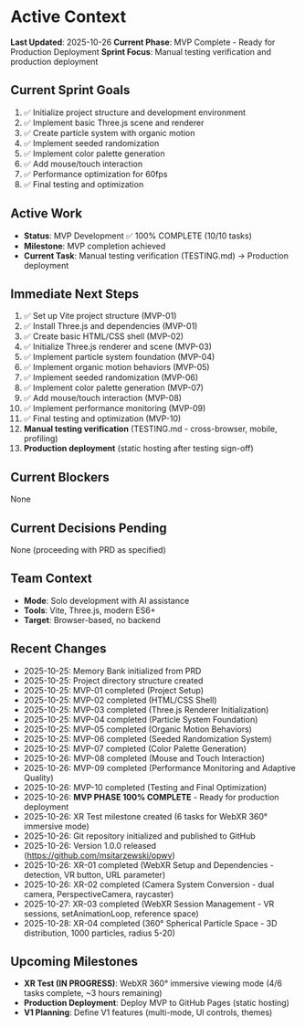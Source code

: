 # Active Context

**Last Updated**: 2025-10-26
**Current Phase**: MVP Complete - Ready for Production Deployment
**Sprint Focus**: Manual testing verification and production deployment

## Current Sprint Goals
1. ✅ Initialize project structure and development environment
2. ✅ Implement basic Three.js scene and renderer
3. ✅ Create particle system with organic motion
4. ✅ Implement seeded randomization
5. ✅ Implement color palette generation
6. ✅ Add mouse/touch interaction
7. ✅ Performance optimization for 60fps
8. ✅ Final testing and optimization

## Active Work
- **Status**: MVP Development ✅ 100% COMPLETE (10/10 tasks)
- **Milestone**: MVP completion achieved
- **Current Task**: Manual testing verification (TESTING.md) → Production deployment

## Immediate Next Steps
1. ✅ Set up Vite project structure (MVP-01)
2. ✅ Install Three.js and dependencies (MVP-01)
3. ✅ Create basic HTML/CSS shell (MVP-02)
4. ✅ Initialize Three.js renderer and scene (MVP-03)
5. ✅ Implement particle system foundation (MVP-04)
6. ✅ Implement organic motion behaviors (MVP-05)
7. ✅ Implement seeded randomization (MVP-06)
8. ✅ Implement color palette generation (MVP-07)
9. ✅ Add mouse/touch interaction (MVP-08)
10. ✅ Implement performance monitoring (MVP-09)
11. ✅ Final testing and optimization (MVP-10)
12. **Manual testing verification** (TESTING.md - cross-browser, mobile, profiling)
13. **Production deployment** (static hosting after testing sign-off)

## Current Blockers
None

## Current Decisions Pending
None (proceeding with PRD as specified)

## Team Context
- **Mode**: Solo development with AI assistance
- **Tools**: Vite, Three.js, modern ES6+
- **Target**: Browser-based, no backend

## Recent Changes
- 2025-10-25: Memory Bank initialized from PRD
- 2025-10-25: Project directory structure created
- 2025-10-25: MVP-01 completed (Project Setup)
- 2025-10-25: MVP-02 completed (HTML/CSS Shell)
- 2025-10-25: MVP-03 completed (Three.js Renderer Initialization)
- 2025-10-25: MVP-04 completed (Particle System Foundation)
- 2025-10-25: MVP-05 completed (Organic Motion Behaviors)
- 2025-10-25: MVP-06 completed (Seeded Randomization System)
- 2025-10-25: MVP-07 completed (Color Palette Generation)
- 2025-10-26: MVP-08 completed (Mouse and Touch Interaction)
- 2025-10-26: MVP-09 completed (Performance Monitoring and Adaptive Quality)
- 2025-10-26: MVP-10 completed (Testing and Final Optimization)
- 2025-10-26: **MVP PHASE 100% COMPLETE** - Ready for production deployment
- 2025-10-26: XR Test milestone created (6 tasks for WebXR 360° immersive mode)
- 2025-10-26: Git repository initialized and published to GitHub
- 2025-10-26: Version 1.0.0 released (https://github.com/msitarzewski/opwv)
- 2025-10-26: XR-01 completed (WebXR Setup and Dependencies - detection, VR button, URL parameter)
- 2025-10-26: XR-02 completed (Camera System Conversion - dual camera, PerspectiveCamera, raycaster)
- 2025-10-27: XR-03 completed (WebXR Session Management - VR sessions, setAnimationLoop, reference space)
- 2025-10-28: XR-04 completed (360° Spherical Particle Space - 3D distribution, 1000 particles, radius 5-20)

## Upcoming Milestones
- **XR Test (IN PROGRESS)**: WebXR 360° immersive viewing mode (4/6 tasks complete, ~3 hours remaining)
- **Production Deployment**: Deploy MVP to GitHub Pages (static hosting)
- **V1 Planning**: Define V1 features (multi-mode, UI controls, themes)
